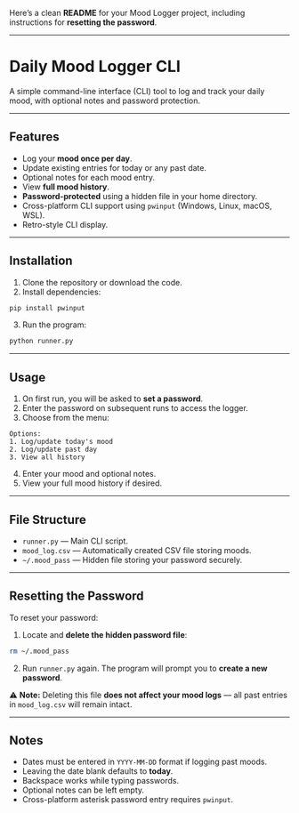 Here’s a clean **README** for your Mood Logger project, including instructions for **resetting the password**.

---

# Daily Mood Logger CLI

A simple command-line interface (CLI) tool to log and track your daily mood, with optional notes and password protection.

---

## Features

* Log your **mood once per day**.
* Update existing entries for today or any past date.
* Optional notes for each mood entry.
* View **full mood history**.
* **Password-protected** using a hidden file in your home directory.
* Cross-platform CLI support using `pwinput` (Windows, Linux, macOS, WSL).
* Retro-style CLI display.

---

## Installation

1. Clone the repository or download the code.
2. Install dependencies:

```bash
pip install pwinput
```

3. Run the program:

```bash
python runner.py
```

---

## Usage

1. On first run, you will be asked to **set a password**.
2. Enter the password on subsequent runs to access the logger.
3. Choose from the menu:

```
Options:
1. Log/update today's mood
2. Log/update past day
3. View all history
```

4. Enter your mood and optional notes.
5. View your full mood history if desired.

---

## File Structure

* `runner.py` — Main CLI script.
* `mood_log.csv` — Automatically created CSV file storing moods.
* `~/.mood_pass` — Hidden file storing your password securely.

---

## Resetting the Password

To reset your password:

1. Locate and **delete the hidden password file**:

```bash
rm ~/.mood_pass
```

2. Run `runner.py` again. The program will prompt you to **create a new password**.

⚠️ **Note:** Deleting this file **does not affect your mood logs** — all past entries in `mood_log.csv` will remain intact.

---

## Notes

* Dates must be entered in `YYYY-MM-DD` format if logging past moods.
* Leaving the date blank defaults to **today**.
* Backspace works while typing passwords.
* Optional notes can be left empty.
* Cross-platform asterisk password entry requires `pwinput`.
